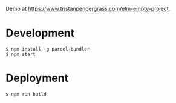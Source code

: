 Demo at https://www.tristanpendergrass.com/elm-empty-project.

# Development

```
$ npm install -g parcel-bundler
$ npm start
```

# Deployment

```
$ npm run build
```
